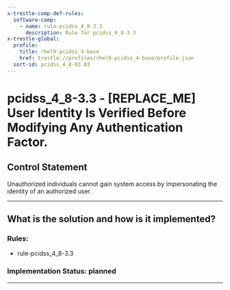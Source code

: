 ```yaml
---
x-trestle-comp-def-rules:
  software-comp:
    - name: rule-pcidss_4_8-3.3
      description: Rule for pcidss_4_8-3.3
x-trestle-global:
  profile:
    title: rhel9-pcidss_4-base
    href: trestle://profiles/rhel9-pcidss_4-base/profile.json
  sort-id: pcidss_4_8-03.03
---
```


# pcidss_4_8-3.3 - \[REPLACE_ME\] User Identity Is Verified Before Modifying Any Authentication Factor.

## Control Statement

Unauthorized individuals cannot gain system access by impersonating the identity of an
authorized user.

______________________________________________________________________

## What is the solution and how is it implemented?

<!-- For implementation status enter one of: implemented, partial, planned, alternative, not-applicable -->

<!-- Note that the list of rules under ### Rules: is read-only and changes will not be captured after assembly to JSON -->

<!-- Add control implementation description here for control: pcidss_4_8-3.3 -->

### Rules:

  - rule-pcidss_4_8-3.3

### Implementation Status: planned

______________________________________________________________________
